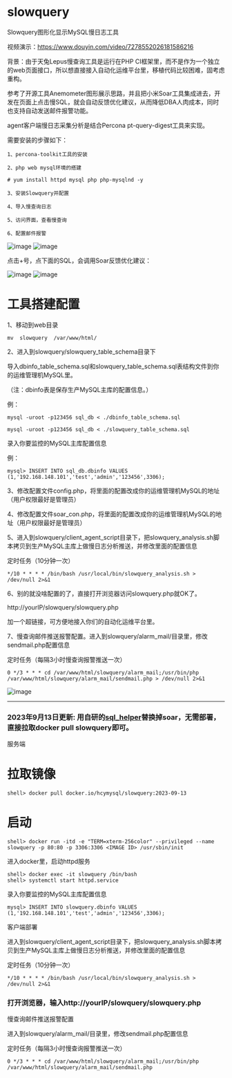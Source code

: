 # slowquery
Slowquery图形化显示MySQL慢日志工具

视频演示：https://www.douyin.com/video/7278552026181586216

背景：由于天兔Lepus慢查询工具是运行在PHP CI框架里，而不是作为一个独立的web页面接口，所以想直接接入自动化运维平台里，移植代码比较困难，固考虑重构。

参考了开源工具Anemometer图形展示思路，并且把小米Soar工具集成进去，开发在页面上点击慢SQL，就会自动反馈优化建议，从而降低DBA人肉成本，同时也支持自动发送邮件报警功能。

agent客户端慢日志采集分析是结合Percona pt-query-digest工具来实现。

需要安装的步骤如下：

    1、percona-toolkit工具的安装
    
    2、php web mysql环境的搭建
    
    # yum install httpd mysql php php-mysqlnd -y
    
    3、安装Slowquery并配置
    
    4、导入慢查询日志
    
    5、访问界面，查看慢查询
    
    6、配置邮件报警
    
![image](https://dbaplus.cn/uploadfile/2019/0320/20190320101709165.jpg)
![image](https://dbaplus.cn/uploadfile/2019/0320/20190320101724428.jpg)

点击+号，点下面的SQL，会调用Soar反馈优化建议：

![image](https://dbaplus.cn/uploadfile/2019/0320/20190320101739345.png)
![image](https://dbaplus.cn/uploadfile/2019/0320/20190320101808544.jpg)

# 工具搭建配置

1、移动到web目录

    mv  slowquery  /var/www/html/

2、进入到slowquery/slowquery_table_schema目录下

导入dbinfo_table_schema.sql和slowquery_table_schema.sql表结构文件到你的运维管理机MySQL里。

（注：dbinfo表是保存生产MySQL主库的配置信息。）

例：

    mysql -uroot -p123456 sql_db < ./dbinfo_table_schema.sql

    mysql -uroot -p123456 sql_db < ./slowquery_table_schema.sql 

录入你要监控的MySQL主库配置信息

例：

    mysql> INSERT INTO sql_db.dbinfo VALUES (1,'192.168.148.101','test','admin','123456',3306);

3、修改配置文件config.php，将里面的配置改成你的运维管理机MySQL的地址（用户权限最好是管理员）

4、修改配置文件soar_con.php，将里面的配置改成你的运维管理机MySQL的地址（用户权限最好是管理员）

5、进入到slowquery/client_agent_script目录下，把slowquery_analysis.sh脚本拷贝到生产MySQL主库上做慢日志分析推送，并修改里面的配置信息

定时任务（10分钟一次）

    */10 * * * * /bin/bash /usr/local/bin/slowquery_analysis.sh > /dev/null 2>&1

6、别的就没啥配置的了，直接打开浏览器访问slowquery.php就OK了。

http://yourIP/slowquery/slowquery.php

加一个超链接，可方便地接入你们的自动化运维平台里。

7、慢查询邮件推送报警配置。进入到slowquery/alarm_mail/目录里，修改sendmail.php配置信息

定时任务（每隔3小时慢查询报警推送一次）

    0 */3 * * * cd /var/www/html/slowquery/alarm_mail;/usr/bin/php  /var/www/html/slowquery/alarm_mail/sendmail.php > /dev/null 2>&1

![image](https://dbaplus.cn/uploadfile/2019/0320/20190320101826150.jpg)

-------------------------------------------
### 2023年9月13日更新: 用自研的[sql_helper](https://github.com/hcymysql/sql_helper/tree/sql_helper_1.1)替换掉soar，无需部署，直接拉取docker pull slowquery即可。

服务端
# 拉取镜像
```
shell> docker pull docker.io/hcymysql/slowquery:2023-09-13
```
# 启动
```
shell> docker run -itd -e "TERM=xterm-256color" --privileged --name slowquery -p 80:80 -p 3306:3306 <IMAGE ID> /usr/sbin/init
```

进入docker里，启动httpd服务
```
shell> docker exec -it slowquery /bin/bash
shell> systemctl start httpd.service 
```

录入你要监控的MySQL主库配置信息

```mysql> INSERT INTO slowquery.dbinfo VALUES (1,'192.168.148.101','test','admin','123456',3306);```

客户端部署

进入到slowquery/client_agent_script目录下，把slowquery_analysis.sh脚本拷贝到生产MySQL主库上做慢日志分析推送，并修改里面的配置信息

定时任务（10分钟一次）

```*/10 * * * * /bin/bash /usr/local/bin/slowquery_analysis.sh > /dev/null 2>&1```

### 打开浏览器，输入http://yourIP/slowquery/slowquery.php

慢查询邮件推送报警配置

进入到slowquery/alarm_mail/目录里，修改sendmail.php配置信息

定时任务（每隔3小时慢查询报警推送一次）

```0 */3 * * * cd /var/www/html/slowquery/alarm_mail;/usr/bin/php  /var/www/html/slowquery/alarm_mail/sendmail.php```

​
